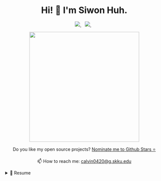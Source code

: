 

<h1 align='center'>
  Hi! 👋 I'm Siwon Huh.
</h1>

<p align='center'>
  
  <a href="https://www.linkedin.com/in/siwon-huh-92336625a/">
    <img src="https://img.shields.io/badge/linkedin-%230077B5.svg?&style=for-the-badge&logo=linkedin&logoColor=white" />
  </a>&nbsp;&nbsp;
  <a href="https://www.instagram.com/imgnry_cool/">
    <img src="https://img.shields.io/badge/instagram-%23E4405F.svg?&style=for-the-badge&logo=instagram&logoColor=white" />        
  </a>&nbsp;&nbsp;
  
</p>

<p align='center'>
  <a href="#"><img src="https://github-readme-stats.vercel.app/api?username=SiWon-Heo&show_icons=true&count_private=true&theme=dark" width="350"></a>
</p>



<p align='center'>
  Do you like my open source projects? <a href='https://stars.github.com/nominate/'>Nominate me to Github Stars ⭐</a>
</p>

<!-- <details align='center'>
  <summary>:zap: My workspace specs</summary>
</details>-->

<p align='center'>
  📫 How to reach me: <a href='mailto:calvin0420@g.skku.edu'>calvin0420@g.skku.edu</a>
</p>

<details>
  <summary>📃 Resume</summary>


## Education

- 📖 **M.S. of Computer Science**\
📆 2021.09 - 2023.02\
📍 **Sungkyunkwan University** - Suwon, South Korea
Supervisor: Hojoon Lee, SSLAB


- 📖 **B.S. of Mathematics and Computer Science**\
📆 2015.03 - 2021.09\
📍 **Sungkyunkwan University** - Suwon, South Korea

## Experience

<img align="right" src="https://img.shields.io/badge/Xamarin%20Forms-3498DB?logo=xamarin&logoColor=white" />

- 👨‍💻 **Invited Researcher**\
📆 2022.01 - 2022.07\
📍 **CISPA Helmholtz Center for Information Security** - Saarbruecken, Germany
Supervisor: Yang Zhang

- 👨‍💻 **Office Assistant**\
📆 2018.06 - 2019.01\
📍 **SK C&C** - Seoul, South Korea


</details>

